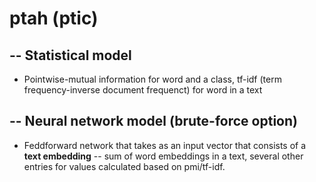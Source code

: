 # ptah (ptic)
## -- Statistical model 
+ Pointwise-mutual information for word and a class, tf-idf (term frequency-inverse
  document frequenct) for word in a text

## -- Neural network model (brute-force option)
+ Feddforward network that takes as an input vector that consists of 
a **text embedding** -- sum of word embeddings in a text, several other entries
for values calculated based on pmi/tf-idf.

